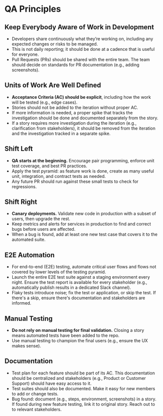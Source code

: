 # QA Principles

## Keep Everybody Aware of Work in Development

- Developers share continuously what they’re working on, including any expected changes or risks to be managed.
- This is not daily reporting; it should be done at a cadence that is useful for everyone.
- Pull Requests (PRs) should be shared with the entire team. The team should decide on standards for PR documentation (e.g., adding screenshots).

## Units of Work Are Well Defined

- **Acceptance Criteria (AC) should be explicit**, including how the work will be tested (e.g., edge cases).
- Stories should not be added to the iteration without proper AC.
- If more information is needed, a proper spike that tracks the investigation should be done and documented separately from the story.
- If a story requires more investigation during the iteration (e.g., clarification from stakeholders), it should be removed from the iteration and the investigation tracked in a separate spike.

## Shift Left

- **QA starts at the beginning.** Encourage pair programming, enforce unit test coverage, and best PR practices.
- Apply the test pyramid: as feature work is done, create as many useful unit, integration, and contract tests as needed.
- Any future PR should run against these small tests to check for regressions.

## Shift Right

- **Canary deployments.** Validate new code in production with a subset of users, then upgrade the rest.
- Keep metrics and alerts for services in production to find and correct bugs before users are affected.
- When a bug is found, add at least one new test case that covers it to the automated suite.

## E2E Automation

- For end-to-end (E2E) testing, automate critical user flows and flows not covered by lower levels of the testing pyramid.
- Launch the entire E2E test suite against a staging environment every night. Ensure the test report is available for every stakeholder (e.g., automatically publish results in a dedicated Slack channel).
- Flaky tests introduce noise; fix the test or application, or skip the test. If there's a skip, ensure there's documentation and stakeholders are informed.

## Manual Testing

- **Do not rely on manual testing for final validation.** Closing a story means automated tests have been added to the repo.
- Use manual testing to champion the final users (e.g., ensure the UX makes sense).

## Documentation

- Test plan for each feature should be part of its AC. This documentation should be centralized and stakeholders (e.g., Product or Customer Support) should have easy access to it.
- Test suites should also be documented. Make it easy for new members to add or change tests.
- Bug found: document (e.g., steps, environment, screenshots) in a story. If found during new feature testing, link it to original story. Reach out to to relevant stakeholders.


